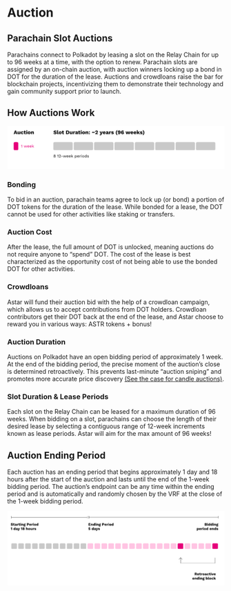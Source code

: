 # Auction

## Parachain Slot Auctions

Parachains connect to Polkadot by leasing a slot on the Relay Chain for up to 96 weeks at a time, with the option to renew. Parachain slots are assigned by an on-chain auction, with auction winners locking up a bond in DOT for the duration of the lease. Auctions and crowdloans raise the bar for blockchain projects, incentivizing them to demonstrate their technology and gain community support prior to launch.

## How Auctions Work

![](<../../.gitbook/assets/image (111) (1) (1) (1).png>)

### Bonding

To bid in an auction, parachain teams agree to lock up (or bond) a portion of DOT tokens for the duration of the lease. While bonded for a lease, the DOT cannot be used for other activities like staking or transfers.

### Auction Cost

After the lease, the full amount of DOT is unlocked, meaning auctions do not require anyone to “spend” DOT. The cost of the lease is best characterized as the opportunity cost of not being able to use the bonded DOT for other activities.

### Crowdloans

Astar will fund their auction bid with the help of a crowdloan campaign, which allows us to accept contributions from DOT holders. Crowdloan contributors get their DOT back at the end of the lease, and Astar choose to reward you in various ways: ASTR tokens + bonus!

### Auction Duration

Auctions on Polkadot have an open bidding period of approximately 1 week. At the end of the bidding period, the precise moment of the auction’s close is determined retroactively. This prevents last-minute “auction sniping” and promotes more accurate price discovery [(See the case for candle auctions)](https://polkadot.network/blog/research-update-the-case-for-candle-auctions/).

### Slot Duration & Lease Periods

Each slot on the Relay Chain can be leased for a maximum duration of 96 weeks. When bidding on a slot, parachains can choose the length of their desired lease by selecting a contiguous range of 12-week increments known as lease periods. Astar will aim for the max amount of 96 weeks!

## Auction Ending Period

Each auction has an ending period that begins approximately 1 day and 18 hours after the start of the auction and lasts until the end of the 1-week bidding period. The auction’s endpoint can be any time within the ending period and is automatically and randomly chosen by the VRF at the close of the 1-week bidding period.

![](<../../.gitbook/assets/image (112) (1) (1).png>)
